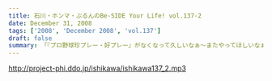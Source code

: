```yaml
---
title: 石川・ホンマ・ぶるんのBe-SIDE Your Life! vol.137-2
date: December 31, 2008
tags: ['2008', 'December 2008', 'vol.137']
draft: false
summary: 「『プロ野球珍プレー・好プレー』がなくなって久しいなぁ〜またやってほしいなぁ〜〜」「いやでも選手会が反対しているらしいよ！！」「マヂで！」とまたもや不毛な野球トークで盛り上がるメンバー。週の始まり・・・月曜朝１０時だというのに。NAMAE
---
```


http://project-phi.ddo.jp/ishikawa/ishikawa137_2.mp3
